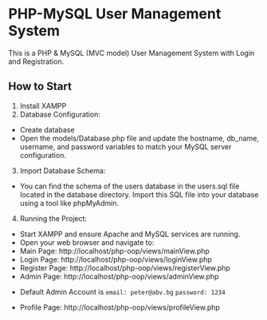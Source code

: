 # PHP-MySQL User Management System
This is a PHP & MySQL (MVC model) User Management System with Login and Registration.

## How to Start

1. Install XAMPP
2. Database Configuration:
- Create database
- Open the models/Database.php file and update the hostname, db_name, username, and password variables to match your MySQL server configuration.
3. Import Database Schema:
- You can find the schema of the users database in the users.sql file located in the database directory. Import this SQL file into your database using a tool like phpMyAdmin.
4. Running the Project:
- Start XAMPP and ensure Apache and MySQL services are running.
- Open your web browser and navigate to:
- Main Page: http://localhost/php-oop/views/mainView.php
- Login Page: http://localhost/php-oop/views/loginView.php
- Register Page: http://localhost/php-oop/views/registerView.php
- Admin Page: http://localhost/php-oop/views/adminView.php
* Default Admin Account is `email: peter@abv.bg` `password: 1234`
- Profile Page: http://localhost/php-oop/views/profileView.php
